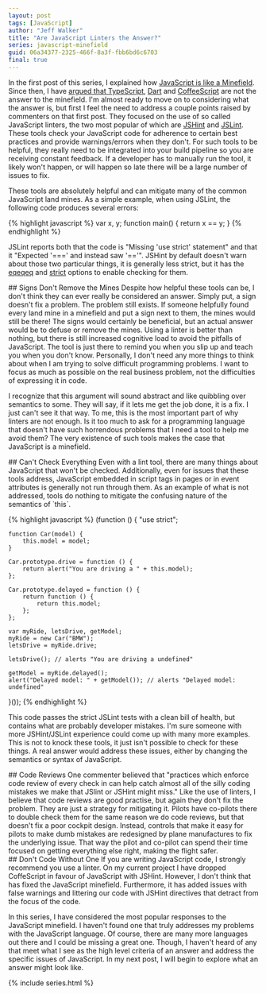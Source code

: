 ```yaml
---
layout: post
tags: [JavaScript]
author: "Jeff Walker"
title: "Are JavaScript Linters the Answer?"
series: javascript-minefield
guid: 06a34377-2325-466f-8a3f-fbb6bd6c6703
final: true
---
```


In the first post of this series, I explained how [JavaScript is like a Minefield](https://walkercoderanger.com/blog/2014/02/javascript-minefield/).  Since then, I have [argued that TypeScript](https://walkercoderanger.com/blog/2014/02/typescript-isnt-the-answer/), [Dart](https://walkercoderanger.com/blog/2014/03/dart-isnt-the-answer/) and [CoffeeScript](https://walkercoderanger.com/blog/2014/03/coffeescript-isnt-the-answer/) are not the answer to the minefield.  I'm almost ready to move on to considering what the answer is, but first I feel the need to address a couple points raised by commenters on that first post.  They focused on the use of so called JavaScript linters, the two most popular of which are [JSHint](http://www.jshint.com/) and [JSLint](http://www.jslint.com/).  These tools check your JavaScript code for adherence to certain best practices and provide warnings/errors when they don't.  For such tools to be helpful, they really need to be integrated into your build pipeline so you are receiving constant feedback.  If a developer has to manually run the tool, it likely won't happen, or will happen so late there will be a large number of issues to fix.

These tools are absolutely helpful and can mitigate many of the common JavaScript land mines.   As a simple example, when using JSLint, the following code produces several errors:

{% highlight javascript %}
var x, y;
function main() {
  return x == y;
}
{% endhighlight %}

JSLint reports both that the code is "Missing 'use strict' statement" and that it "Expected '===' and instead saw '=='".  JSHint by default doesn't warn about those two particular things, it is generally less strict, but it has the [eqeqeq](http://www.jshint.com/docs/options/#eqeqeq) and [strict](http://www.jshint.com/docs/options/#strict) options to enable checking for them.

<section markdown="1">
## Signs Don't Remove the Mines
Despite how helpful these tools can be, I don't think they can ever really be considered an answer.  Simply put, a sign doesn't fix a problem.  The problem still exists.  If someone helpfully found every land mine in a minefield and put a sign next to them, the mines would still be there!  The signs would certainly be beneficial, but an actual answer would be to defuse or remove the mines.  Using a linter is better than nothing, but there is still increased cognitive load to avoid the pitfalls of JavaScript.  The tool is just there to remind you when you slip up and teach you when you don't know.  Personally, I don't need any more things to think about when I am trying to solve difficult programming problems.  I want to focus as much as possible on the real business problem, not the difficulties of expressing it in code.

I recognize that this argument will sound abstract and like quibbling over semantics to some.  They will say, if it lets me get the job done, it is a fix.  I just can't see it that way. To me, this is the most important part of why linters are not enough.  Is it too much to ask for a programming language that doesn't have such horrendous problems that I need a tool to help me avoid them?  The very existence of such tools makes the case that JavaScript is a minefield.
</section>

<section markdown="1">
## Can't Check Everything
Even with a lint tool, there are many things about JavaScript that won't be checked. Additionally, even for issues that these tools address, JavaScript embedded in script tags in pages or in event attributes is generally not run through them.  As an example of what is not addressed, tools do nothing to mitigate the confusing nature of the semantics of `this`.

{% highlight javascript %}
(function () {
    "use strict";

    function Car(model) {
        this.model = model;
    }

    Car.prototype.drive = function () {
        return alert("You are driving a " + this.model);
    };

    Car.prototype.delayed = function () {
        return function () {
            return this.model;
        };
    };

    var myRide, letsDrive, getModel;
    myRide = new Car("BMW");
    letsDrive = myRide.drive;

    letsDrive(); // alerts "You are driving a undefined"

    getModel = myRide.delayed();
    alert("Delayed model: " + getModel()); // alerts "Delayed model: undefined"
}());
{% endhighlight %}

This code passes the strict JSLint tests with a clean bill of health, but contains what are probably developer mistakes.  I'm sure someone with more JSHint/JSLint experience could come up with many more examples.  This is not to knock these tools, it just isn't possible to check for these things.  A real answer would address these issues, either by changing the semantics or syntax of JavaScript.
</section>

<section markdown="1">
## Code Reviews
One commenter believed that "practices which enforce code review of every check in can help catch almost all of the silly coding mistakes we make that JSlint or JSHint might miss."  Like the use of linters, I believe that code reviews are good practise, but again they don't fix the problem.  They are just a strategy for mitigating it.  Pilots have co-pilots there to double check them for the same reason we do code reviews, but that doesn't fix a poor cockpit design.  Instead, controls that make it easy for pilots to make dumb mistakes are redesigned by plane manufactures to fix the underlying issue. That way the pilot and co-pilot can spend their time focused on getting everything else right, making the flight safer.
</section>

<section markdown="1">
## Don't Code Without One
If you are writing JavaScript code, I strongly recommend you use a linter.  On my current project I have dropped CoffeScript in favour of JavaScript with JSHint.  However, I don't think that has fixed the JavaScript minefield.  Furthermore, it has added issues with false warnings and littering our code with JSHint directives that detract from the focus of the code.

In this series, I have considered the most popular responses to the JavaScript minefield.  I haven't found one that truly addresses my problems with the JavaScript language.  Of course, there are many more languages out there and I could be missing a great one.  Though, I haven't heard of any that meet what I see as the high level criteria of an answer and address the specific issues of JavaScript.  In my next post, I will begin to explore what an answer might look like.
</section>

{% include series.html %}

